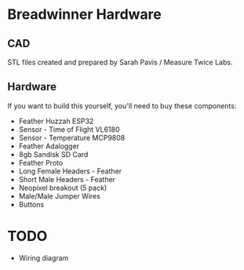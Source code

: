 # Breadwinner Hardware

## CAD

STL files created and prepared by Sarah Pavis / Measure Twice Labs. 


## Hardware 

If you want to build this yourself, you'll need to buy these components:

* Feather Huzzah ESP32
* Sensor - Time of Flight VL6180
* Sensor - Temperature MCP9808
* Feather Adalogger
* 8gb Sandisk SD Card
* Feather Proto 
* Long Female Headers - Feather
* Short Male Headers - Feather
* Neopixel breakout (5 pack)
* Male/Male Jumper Wires
* Buttons

# TODO

* Wiring diagram


